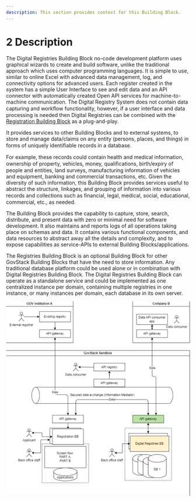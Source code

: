 ```yaml
---
description: This section provides context for this Building Block.
---
```


# 2 Description

The Digital Registries Building Block no-code development platform uses graphical wizards to create and build software, unlike the traditional approach which uses computer programming languages. It is simple to use, similar to online Excel with advanced data management, log, and connectivity options for advanced users. Each register created in the system has a simple User Interface to see and edit data and an API connector with automatically created Open API services for machine-to-machine communication. The Digital Registry System does not contain data capturing and workﬂow functionality, however, if a user interface and data processing is needed then Digital Registries can be combined with the [Registration Building Block](https://github.com/GovStackWorkingGroup/bb-registration/tree/1.0-QA) as a plug-and-play.

It provides services to other Building Blocks and to external systems, to store and manage data/claims on any entity (persons, places, and things) in forms of uniquely identiﬁable records in a database.

For example, these records could contain health and medical information, ownership of property, vehicles, money, qualiﬁcations, birth/expiry of people and entities, land surveys, manufacturing information of vehicles and equipment, banking and commercial transactions, etc. Given the diversity of such information, this Building Block provides services useful to abstract the structure, linkages, and grouping of information into various records and collections such as ﬁnancial, legal, medical, social, educational, commercial, etc., as needed.

The Building Block provides the capability to capture, store, search, distribute, and present data with zero or minimal need for software development. It also maintains and reports logs of all operations taking place on schemas and data. It contains various functional components, and data resources to abstract away all the details and complexity, and to expose capabilities as service-APIs to external Building Blocks/applications.

The Registries Building Block is an optional Building Block for other GovStack Building Blocks that have the need to store information. Any traditional database platform could be used alone or in combination with Digital Registries Building Block. The Digital Registries Building Block can operate as a standalone service and could be implemented as one centralized instance per domain, containing multiple registries in one instance, or many instances per domain, each database in its own server.

![Illustration 1- Digital Registries Building Block in GovStack sandbox](<.gitbook/assets/Illustration 1- Digital Registries BB in GovStack sandbox.png>)
